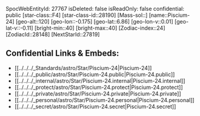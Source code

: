 ﻿---
location:
- 6.86
- 0.175
- 120
tags:
- astro/Star
type: Star
---

SpocWebEntityId: 27767
isDeleted: false
isReadOnly: false
confidential: public
[star-class::F4]
[star-class-id::28190]
[Mass-sol::]
[name::Piscium-24]
[geo-alt::120]
[geo-lon::-0.175]
[geo-lat::6.86]
[geo-lon-v::0.01]
[geo-lat-v::-0.11]
[bright-min::40]
[bright-max::40]
[Zodiac-index::24]
[ZodiacId::28148]
[NextStarId::27819]



## Confidential Links & Embeds: 
- [[../../../_Standards/astro/Star/Piscium-24|Piscium-24]] 
- [[../../../_public/astro/Star/Piscium-24.public|Piscium-24.public]] 
- [[../../../_internal/astro/Star/Piscium-24.internal|Piscium-24.internal]] 
- [[../../../_protect/astro/Star/Piscium-24.protect|Piscium-24.protect]] 
- [[../../../_private/astro/Star/Piscium-24.private|Piscium-24.private]] 
- [[../../../_personal/astro/Star/Piscium-24.personal|Piscium-24.personal]] 
- [[../../../_secret/astro/Star/Piscium-24.secret|Piscium-24.secret]] 
